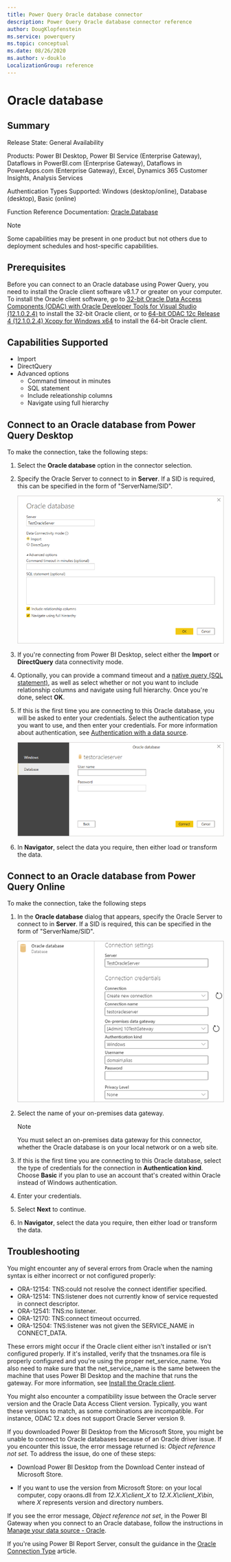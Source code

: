 ```yaml
---
title: Power Query Oracle database connector
description: Power Query Oracle database connector reference
author: DougKlopfenstein
ms.service: powerquery
ms.topic: conceptual
ms.date: 08/26/2020
ms.author: v-douklo
LocalizationGroup: reference
---
```


# Oracle database
 
## Summary
 
Release State: General Availability

Products: Power BI Desktop, Power BI Service (Enterprise Gateway), Dataflows in PowerBI.com (Enterprise Gateway), Dataflows in PowerApps.com (Enterprise Gateway), Excel, Dynamics 365 Customer Insights, Analysis Services

Authentication Types Supported: Windows (desktop/online), Database (desktop), Basic (online)

Function Reference Documentation: [Oracle.Database](https://docs.microsoft.com/powerquery-m/oracle-database)

>[!Note]
> Some capabilities may be present in one product but not others due to deployment schedules and host-specific capabilities.

## Prerequisites

Before you can connect to an Oracle database using Power Query, you need to install the Oracle client software v8.1.7 or greater on your computer. To install the Oracle client software, go to [32-bit Oracle Data Access Components (ODAC) with Oracle Developer Tools for Visual Studio (12.1.0.2.4)](https://www.oracle.com/technetwork/topics/dotnet/utilsoft-086879.html) to install the 32-bit Oracle client, or to [64-bit ODAC 12c Release 4 (12.1.0.2.4) Xcopy for Windows x64](https://www.oracle.com/technetwork/database/windows/downloads/index-090165.html) to install the 64-bit Oracle client.

## Capabilities Supported
* Import
* DirectQuery
* Advanced options
   * Command timeout in minutes
   * SQL statement
   * Include releationship columns
   * Navigate using full hierarchy
    
## Connect to an Oracle database from Power Query Desktop

To make the connection, take the following steps:
 
1. Select the **Oracle database** option in the connector selection.
 
2. Specify the Oracle Server to connect to in **Server**. If a SID is required, this can be specified in the form of "ServerName/SID".

   ![Enter Oracle database connection](./media/oracle-database/select-database.png)
   
3. If you're connecting from Power BI Desktop, select either the **Import** or **DirectQuery** data connectivity mode.

4. Optionally, you can provide a command timeout and a [native query (SQL statement)](../native-database-query.md), as well as select whether or not you want to include relationship columns and navigate using full hierarchy. Once you're done, select **OK**.

5. If this is the first time you are connecting to this Oracle database, you will be asked to enter your credentials. Select the authentication type you want to use, and then enter your credentials. For more information about authentication, see [Authentication with a data source](connectorauthentication.md).

   ![Enter your Oracle database credentials](./media/oracle-database/sign-in.png)

6. In **Navigator**, select the data you require, then either load or transform the data.

## Connect to an Oracle database from Power Query Online

To make the connection, take the following steps

1. In the **Oracle database** dialog that appears, specify the Oracle Server to connect to in **Server**. If a SID is required, this can be specified in the form of "ServerName/SID".

   ![Enter Oracle database online connection](./media/oracle-database/select-database-online.png)

2. Select the name of your on-premises data gateway.

   >[!Note]
   > You must select an on-premises data gateway for this connector, whether the Oracle database is on your local network or on a web site.

4. If this is the first time you are connecting to this Oracle database, select the type of credentials for the connection in **Authentication kind**. Choose **Basic** if you plan to use an account that's created within Oracle instead of Windows authentication. 

5. Enter your credentials.

6. Select **Next** to continue.

7. In **Navigator**, select the data you require, then either load or transform the data.

## Troubleshooting

You might encounter any of several errors from Oracle when the naming syntax is either incorrect or not configured properly:

* ORA-12154: TNS:could not resolve the connect identifier specified.
* ORA-12514: TNS:listener does not currently know of service requested in connect descriptor.
* ORA-12541: TNS:no listener.
* ORA-12170: TNS:connect timeout occurred.
* ORA-12504: TNS:listener was not given the SERVICE_NAME in CONNECT_DATA.

These errors might occur if the Oracle client either isn't installed or isn't configured properly. If it's installed, verify that the tnsnames.ora file is properly configured and you're using the proper net_service_name. You also need to make sure that the net_service_name is the same between the machine that uses Power BI Desktop and the machine that runs the gateway. For more information, see [Install the Oracle client]().

You might also encounter a compatibility issue between the Oracle server version and the Oracle Data Access Client version. Typically, you want these versions to match, as some combinations are incompatible. For instance, ODAC 12.x does not support Oracle Server version 9.

If you downloaded Power BI Desktop from the Microsoft Store, you might be unable to connect to Oracle databases because of an Oracle driver issue. If you encounter this issue, the error message returned is: *Object reference not set.* To address the issue, do one of these steps:

* Download Power BI Desktop from the Download Center instead of Microsoft Store.

* If you want to use the version from Microsoft Store: on your local computer, copy oraons.dll from *12.X.X\client_X* to *12.X.X\client_X\bin*, where *X* represents version and directory numbers.

If you see the error message, *Object reference not set*, in the Power BI Gateway when you connect to an Oracle database, follow the instructions in [Manage your data source - Oracle](https://docs.microsoft.com/power-bi/connect-data/service-gateway-onprem-manage-oracle).

If you're using Power BI Report Server, consult the guidance in the [Oracle Connection Type](https://docs.microsoft.com/sql/reporting-services/report-data/oracle-connection-type-ssrs) article.

